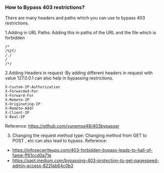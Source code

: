 ### How to Bypass 403 restrictions?
There are many headers and paths which you can use to bypass 403 restrictions.

1.Adding in URL Paths: Adding this in paths of the URL and the file which is forbidden

    /*
    /%2f/
    /./
    /
    /*/

2.Adding Headers in request :By adding different headers in request with value 127.0.0.1 can also help in bypassing restrictions.

    X-Custom-IP-Authorization
    X-Forwarded-For
    X-Forward-For
    X-Remote-IP
    X-Originating-IP
    X-Remote-Addr
    X-Client-IP
    X-Real-IP

Reference: https://github.com/yunemse48/403bypasser

3. Changing the request method type: Changing method from GET to POST , etc can also lead to bypass.
Reference: 
 * https://infosecwriteups.com/403-forbidden-bypass-leads-to-hall-of-fame-ff61ccd0a71e
 * https://sapt.medium.com/bypassing-403-protection-to-get-pagespeed-admin-access-822fab64c0b3
